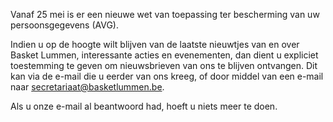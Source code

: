 Vanaf 25 mei is er een nieuwe wet van toepassing ter bescherming van uw persoonsgegevens (AVG).

Indien u op de hoogte wilt blijven van de laatste nieuwtjes van en over Basket Lummen, interessante acties en evenementen, dan dient u expliciet toestemming te geven om nieuwsbrieven van ons te blijven ontvangen. Dit kan via de e-mail die u eerder van ons kreeg, of door middel van een e-mail naar secretariaat@basketlummen.be. 

Als u onze e-mail al beantwoord had, hoeft u niets meer te doen.
